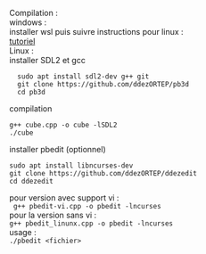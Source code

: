 Compilation :<br>
windows : <br>
installer wsl puis suivre instructions pour linux :<br>
[tutoriel](https://www.youtube.com/watch?v=74JHjVLMgqU) <br> 
Linux : <br>
installer SDL2 et gcc <br>
```sudo apt update
  sudo apt install sdl2-dev g++ git
  git clone https://github.com/ddezORTEP/pb3d
  cd pb3d
```

  compilation <br>
```
g++ cube.cpp -o cube -lSDL2
./cube
```
installer pbedit (optionnel)
``` 
sudo apt install libncurses-dev
git clone https://github.com/ddezORTEP/ddezedit
cd ddezedit
```
pour version avec support vi : <br>
`` g++ pbedit-vi.cpp -o pbedit -lncurses`` <br>
pour la version sans vi : <br>
``g++ pbedit_linunx.cpp -o pbedit -lncurses `` <br>
usage : <br>
``./pbedit <fichier>``
